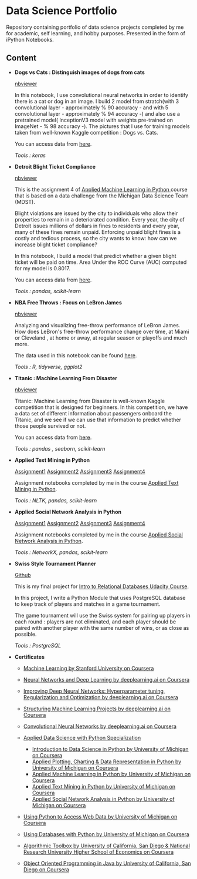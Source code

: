  # Data Science Portfolio
 
 Repository containing portfolio of data science projects completed by me for academic, self learning, and hobby purposes. Presented in the form of iPython Notebooks.

 ## Content
 

 -  **Dogs vs Cats : Distinguish images of dogs from cats**
 
 	[nbviewer](http://nbviewer.jupyter.org/github/oms48/Data-Science-Portfolio/blob/master/Dogs%20vs%20Cats%20-%20Distinguish%20images%20of%20dogs%20from%20cats/catOrDog.ipynb)
 
	  In this notebook, I use convolutional neural networks in order to identify there is a cat or dog in an image. I build 2 model from stratch(with 3 convolutional layer - approximately % 90 accuracy - and with 5 convolutional layer - approximately % 94 accuracy -) and also use a pretrained model( InceptionV3 model with weights pre-trained on ImageNet - % 98 accuracy -).  The pictures that I use for training models taken from well-known Kaggle competition : Dogs vs. Cats. 
    
	  You can access data from [here](https://www.kaggle.com/c/dogs-vs-cats-redux-kernels-edition/data).
    
    *Tools : keras*
 -  **Detroit Blight Ticket Compliance**
 
 	[nbviewer](http://nbviewer.jupyter.org/github/oms48/Data-Science-Portfolio/blob/master/Detroit%20Blight%20Ticket%20Compliance/Assignment%204.ipynb)
 
    This is the assignment 4 of [Applied Machine Learning in Python ](https://www.coursera.org/learn/python-machine-learning) course that  is based on a data challenge from the Michigan Data Science Team (MDST). 
 
    Blight violations are issued by the city to individuals who allow their properties to remain in a deteriorated condition. Every year, the city of Detroit issues millions of dollars in fines to residents and every year, many of these fines remain unpaid. Enforcing unpaid blight fines is a costly and tedious process, so the city wants to know: how can we increase blight ticket compliance?
  
    In this notebook, I build a model that predict whether a given blight ticket will be paid on time. Area Under the ROC Curve (AUC) computed for my model is 0.8017.
  
    You can access data from [here](https://www.kaggle.com/c/detroit-blight-ticket-compliance/data).
  
    *Tools :  pandas, scikit-learn*
 
 -  **NBA Free Throws : Focus on LeBron James**
 
 	[nbviewer](http://nbviewer.jupyter.org/github/oms48/Data-Science-Portfolio/blob/master/NBA%20Free%20Throws%20-%20Focus%20on%20LeBron%20James/kingJames.ipynb)
 
    Analyzing and visualizing free-throw performance of LeBron James. How does LeBron's free-throw performance change over time, at Miami or Cleveland , at home or away, at regular season or playoffs and much more. 
 
    The data used in this notebook can be found [here](https://www.kaggle.com/sebastianmantey/nba-free-throws/data).  
 
    *Tools : R, tidyverse, ggplot2*
 -  **Titanic : Machine Learning From Disaster**
 
 	[nbviewer](http://nbviewer.jupyter.org/github/oms48/Data-Science-Portfolio/blob/master/Titanic%20-%20Machine%20Learning%20From%20Disaster/titanic.ipynb)
 
     Titanic: Machine Learning from Disaster is well-known Kaggle competition that is designed for beginners. In this competition, we have a data set of different information about passengers onboard the Titanic, and we see if we can use that information to predict whether those people survived or not. 
 
     You can access data from [here](https://www.kaggle.com/c/titanic/data).
 
    *Tools : pandas , seaborn, scikit-learn*

 -  **Applied Text Mining in Python**
 
 	[Assignment1](http://nbviewer.jupyter.org/github/oms48/Data-Science-Portfolio/blob/master/Applied%20Text%20Mining%20in%20Python/Assignment%201.ipynb)
	[Assignment2](http://nbviewer.jupyter.org/github/oms48/Data-Science-Portfolio/blob/master/Applied%20Text%20Mining%20in%20Python/Assignment%202.ipynb)
	[Assignment3](http://nbviewer.jupyter.org/github/oms48/Data-Science-Portfolio/blob/master/Applied%20Text%20Mining%20in%20Python/Assignment%203.ipynb)
	[Assignment4](http://nbviewer.jupyter.org/github/oms48/Data-Science-Portfolio/blob/master/Applied%20Text%20Mining%20in%20Python/Assignment%204.ipynb)
 
    Assignment notebooks completed by me in the course [Applied Text Mining in Python](https://www.coursera.org/learn/python-text-mining).
 
    *Tools : NLTK, pandas, scikit-learn*
 -  **Applied Social Network Analysis in Python**
 
 	[Assignment1](http://nbviewer.jupyter.org/github/oms48/Data-Science-Portfolio/blob/master/Applied%20Social%20Network%20Analysis%20in%20Python/Assignment%201.ipynb)
	[Assignment2](http://nbviewer.jupyter.org/github/oms48/Data-Science-Portfolio/blob/master/Applied%20Social%20Network%20Analysis%20in%20Python/Assignment%202.ipynb)
	[Assignment3](http://nbviewer.jupyter.org/github/oms48/Data-Science-Portfolio/blob/master/Applied%20Social%20Network%20Analysis%20in%20Python/Assignment%203.ipynb)
	[Assignment4](http://nbviewer.jupyter.org/github/oms48/Data-Science-Portfolio/blob/master/Applied%20Social%20Network%20Analysis%20in%20Python/Assignment%204.ipynb)
 
    Assignment notebooks completed by me in the course [Applied Social Network Analysis in Python](https://www.coursera.org/learn/python-social-network-analysis).
 
    *Tools : NetworkX, pandas, scikit-learn*
 
 -  **Swiss Style Tournament Planner**
 
 	[Github](https://github.com/oms48/Data-Science-Portfolio/tree/master/Swiss%20Style%20Tournament%20Planner)
 
	 This is my final project for [Intro to Relational Databases Udacity Course](https://www.udacity.com/course/intro-to-relational-databases--ud197).
   
	 In this project, I write a Python Module that uses PostgreSQL database to keep track of players and matches in a game tournament.
   
	 The game tournament will use the Swiss system for pairing up players in each round : players are not eliminated, and each player should be paired with another player with the same number of wins, or as close as possible.
   
    *Tools : PostgreSQL*
 -  **Certificates** 

	- [Machine Learning by Stanford University on Coursera](https://www.coursera.org/account/accomplishments/certificate/PFVS3ZWXQGN4)
	- [Neural Networks and Deep Learning by deeplearning.ai on Coursera](https://www.coursera.org/account/accomplishments/certificate/TKT5M5CPQ959)
	- [Improving Deep Neural Networks: Hyperparameter tuning, Regularization and Optimization by deeplearning.ai on Coursera](https://www.coursera.org/account/accomplishments/certificate/CBPBQC567L3M)
	- [Structuring Machine Learning Projects by deeplearning.ai on Coursera](https://www.coursera.org/account/accomplishments/certificate/TWQ7V49ZJRGN)
	- [Convolutional Neural Networks by deeplearning.ai on Coursera](https://www.coursera.org/account/accomplishments/certificate/LUMBQPXQBFX6)
	- [Applied Data Science with Python Specialization](https://www.coursera.org/account/accomplishments/specialization/certificate/9E7S44LUY5D3)

		- [Introduction to Data Science in Python by University of Michigan on Coursera](https://www.coursera.org/account/accomplishments/certificate/9TDJ74ALN36J)
		-  [Applied Plotting, Charting & Data Representation in Python by University of Michigan on Coursera](https://www.coursera.org/account/accomplishments/certificate/CWCJQQC8HZZC)
		- [Applied Machine Learning in Python by University of Michigan on Coursera](https://www.coursera.org/account/accomplishments/certificate/ELNTPRLUW3L7)
		-  [Applied Text Mining in Python by University of Michigan on Coursera](https://www.coursera.org/account/accomplishments/certificate/LRXT83WE6SX5)
		-  [Applied Social Network Analysis in Python by University of Michigan on Coursera](https://www.coursera.org/account/accomplishments/certificate/DT7ZM27D87M8)
	- [Using Python to Access Web Data by University of Michigan on Coursera](https://www.coursera.org/account/accomplishments/certificate/4S7M2TBYNGDA)
	-  [Using Databases with Python by University of Michigan on Coursera](https://www.coursera.org/account/accomplishments/certificate/ZELLEK33BPEW)
	-  [Algorithmic Toolbox by University of California, San Diego & National Research University Higher School of Economics on Coursera](https://www.coursera.org/account/accomplishments/certificate/9F7LM4G86V7F)
	-  [Object Oriented Programming in Java by University of California, San Diego on Coursera](https://www.coursera.org/account/accomplishments/certificate/M3JLMJPXPZY3)
